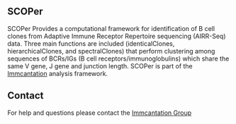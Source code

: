 SCOPer
-------------------------------------------------------------------------------

SCOPer Provides a computational framework for identification of B cell clones from 
Adaptive Immune Receptor Repertoire sequencing (AIRR-Seq) data. Three main 
functions are included (identicalClones, hierarchicalClones, and spectralClones) 
that perform clustering among sequences of BCRs/IGs (B cell receptors/immunoglobulins) 
which share the same V gene, J gene and junction length. SCOPer is part of the 
[Immcantation](http://immcantation.readthedocs.io) analysis framework.

Contact
-------------------------------------------------------------------------------

For help and questions please contact the [Immcantation Group](mailto:immcantation@googlegroups.com)
